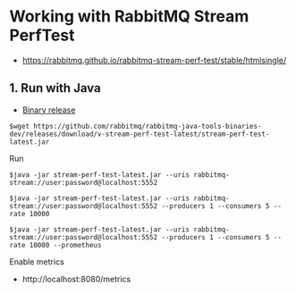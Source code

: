 # Working with RabbitMQ Stream PerfTest
* https://rabbitmq.github.io/rabbitmq-stream-perf-test/stable/htmlsingle/


## 1. Run with Java
* [Binary release](https://github.com/rabbitmq/rabbitmq-stream-perf-test/releases)
```
$wget https://github.com/rabbitmq/rabbitmq-java-tools-binaries-dev/releases/download/v-stream-perf-test-latest/stream-perf-test-latest.jar
```

Run
```
$java -jar stream-perf-test-latest.jar --uris rabbitmq-stream://user:password@localhost:5552

$java -jar stream-perf-test-latest.jar --uris rabbitmq-stream://user:password@localhost:5552 --producers 1 --consumers 5 --rate 10000

$java -jar stream-perf-test-latest.jar --uris rabbitmq-stream://user:password@localhost:5552 --producers 1 --consumers 5 --rate 10000 --prometheus
```

Enable metrics
* http://localhost:8080/metrics